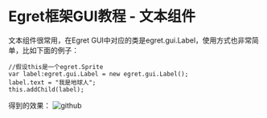 Egret框架GUI教程 - 文本组件
===============

文本组件很常用，在Egret GUI中对应的类是egret.gui.Label，使用方式也非常简单，比如下面的例子：

```
//假设this是一个egret.Sprite
var label:egret.gui.Label = new egret.gui.Label();
label.text = "我是地球人";
this.addChild(label);
```

得到的效果：
![github](https://raw.githubusercontent.com/NeoGuo/html5-documents/master/egret-gui/images/label1.png "Egret")

